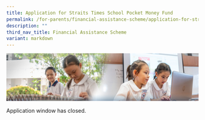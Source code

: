 ```yaml
---
title: Application for Straits Times School Pocket Money Fund
permalink: /for-parents/financial-assistance-scheme/application-for-straits-times-school-pocket-money-fund/
description: ""
third_nav_title: Financial Assistance Scheme
variant: markdown
---
```

![](/images/ForParents.jpg)

Application window has closed.

